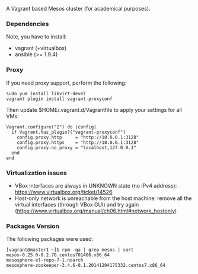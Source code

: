 A Vagrant based Mesos cluster (for academical purposes).


### Dependencies

Note, you have to install:

  * vagrant (+virtualbox)
  * ansible (>= 1.9.4)


### Proxy

If you need proxy support, perform the following:

```
sudo yum install libvirt-devel
vagrant plugin install vagrant-proxyconf
```

Then update $HOME/.vagrant.d/Vagrantfile to apply your settings for all VMs:

```
Vagrant.configure("2") do |config|
  if Vagrant.has_plugin?("vagrant-proxyconf")
    config.proxy.http     = "http://10.0.0.1:3128"
    config.proxy.https    = "http://10.0.0.1:3128"
    config.proxy.no_proxy = "localhost,127.0.0.1"
  end
end
```

### Virtualization issues

  * VBox interfaces are always in UNKNOWN state (no IPv4 address): https://www.virtualbox.org/ticket/14526
  * Host-only network is unreachable from the host machine: remove all the virtual interfaces (through VBox GUI) and try again (https://www.virtualbox.org/manual/ch06.html#network_hostonly)


### Packages Version

The following packages were used:

```
[vagrant@master1 ~]$ rpm -qa | grep mesos | sort
mesos-0.25.0-0.2.70.centos701406.x86_64
mesosphere-el-repo-7-1.noarch
mesosphere-zookeeper-3.4.6-0.1.20141204175332.centos7.x86_64
```
